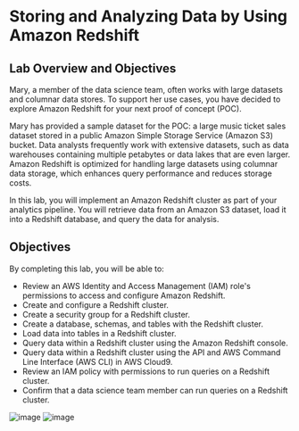 # Storing and Analyzing Data by Using Amazon Redshift

## Lab Overview and Objectives
Mary, a member of the data science team, often works with large datasets and columnar data stores. To support her use cases, you have decided to explore Amazon Redshift for your next proof of concept (POC).

Mary has provided a sample dataset for the POC: a large music ticket sales dataset stored in a public Amazon Simple Storage Service (Amazon S3) bucket. Data analysts frequently work with extensive datasets, such as data warehouses containing multiple petabytes or data lakes that are even larger. Amazon Redshift is optimized for handling large datasets using columnar data storage, which enhances query performance and reduces storage costs.

In this lab, you will implement an Amazon Redshift cluster as part of your analytics pipeline. You will retrieve data from an Amazon S3 dataset, load it into a Redshift database, and query the data for analysis.

## Objectives
By completing this lab, you will be able to:

- Review an AWS Identity and Access Management (IAM) role's permissions to access and configure Amazon Redshift.
- Create and configure a Redshift cluster.
- Create a security group for a Redshift cluster.
- Create a database, schemas, and tables with the Redshift cluster.
- Load data into tables in a Redshift cluster.
- Query data within a Redshift cluster using the Amazon Redshift console.
- Query data within a Redshift cluster using the API and AWS Command Line Interface (AWS CLI) in AWS Cloud9.
- Review an IAM policy with permissions to run queries on a Redshift cluster.
- Confirm that a data science team member can run queries on a Redshift cluster.

![image](https://github.com/user-attachments/assets/21e30ffe-5dec-40ca-82a1-1b3602c8cfd5)
![image](https://github.com/user-attachments/assets/97d4a8a1-8db7-4808-9cca-b30b7fba923b)

